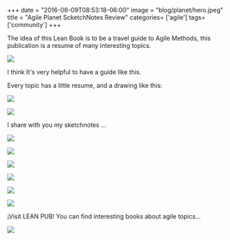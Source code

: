 +++
date = "2016-06-09T08:53:18-06:00"
image = "blog/planet/hero.jpeg"
title = "Agile Planet ScketchNotes Review"
categories= ['agile']
tags= ['community']
+++

The idea of this Lean Book is to be a travel guide to Agile Methods, this publication is a resume of many interesting topics.

![][1]

I think It's very helpful to have a guide like this.

Every topic has a little resume, and a drawing like this:

![][2]

![][3]

I share with you my sketchnotes ...

![][4]

![][5]

![][6]

![][7]

![][8]

![][9]

¡Visit LEAN PUB! You can find interesting books about agile topics...

![][10]

[1]: https://raw.githubusercontent.com/carlogilmar/site/master/static/blog/planet/hero.jpeg
[2]: https://raw.githubusercontent.com/carlogilmar/site/master/static/blog/planet/NUEVE.jpg
[3]: https://raw.githubusercontent.com/carlogilmar/site/master/static/blog/planet/OCHO.jpg
[4]: https://raw.githubusercontent.com/carlogilmar/site/master/static/blog/planet/DOS_.jpg
[5]: https://raw.githubusercontent.com/carlogilmar/site/master/static/blog/planet/TRES_.jpg
[6]: https://raw.githubusercontent.com/carlogilmar/site/master/static/blog/planet/CUATRO.jpg
[7]: https://raw.githubusercontent.com/carlogilmar/site/master/static/blog/planet/CINCO.jpg
[8]: https://raw.githubusercontent.com/carlogilmar/site/master/static/blog/planet/SEIS.jpg
[9]: https://raw.githubusercontent.com/carlogilmar/site/master/static/blog/planet/SIETE.jpg
[10]: https://raw.githubusercontent.com/carlogilmar/site/master/static/blog/planet/leanpub.png

